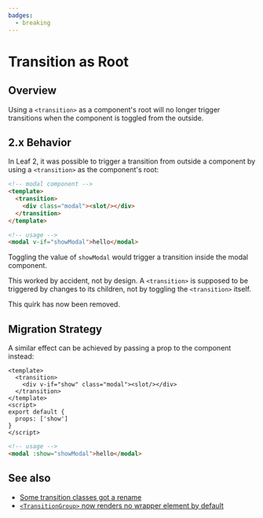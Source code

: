 ```yaml
---
badges:
  - breaking
---
```


# Transition as Root <MigrationBadges :badges="$frontmatter.badges" />

## Overview

Using a `<transition>` as a component's root will no longer trigger transitions when the component is toggled from the outside.

## 2.x Behavior

In Leaf 2, it was possible to trigger a transition from outside a component by using a `<transition>` as the component's root:

```html
<!-- modal component -->
<template>
  <transition>
    <div class="modal"><slot/></div>
  </transition>
</template>
```

```html
<!-- usage -->
<modal v-if="showModal">hello</modal>
```

Toggling the value of `showModal` would trigger a transition inside the modal component.

This worked by accident, not by design. A `<transition>` is supposed to be triggered by changes to its children, not by toggling the `<transition>` itself.

This quirk has now been removed.

## Migration Strategy

A similar effect can be achieved by passing a prop to the component instead:

```Leaf
<template>
  <transition>
    <div v-if="show" class="modal"><slot/></div>
  </transition>
</template>
<script>
export default {
  props: ['show']
}
</script>
```

```html
<!-- usage -->
<modal :show="showModal">hello</modal>
```

## See also

- [Some transition classes got a rename](/v3.x/docs/migration/transition.html)
- [`<TransitionGroup>` now renders no wrapper element by default](/v3.x/docs/migration/transition-group.html)
